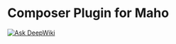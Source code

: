 # Composer Plugin for Maho

[![Ask DeepWiki](https://deepwiki.com/badge.svg)](https://deepwiki.com/MahoCommerce/maho-composer-plugin)
